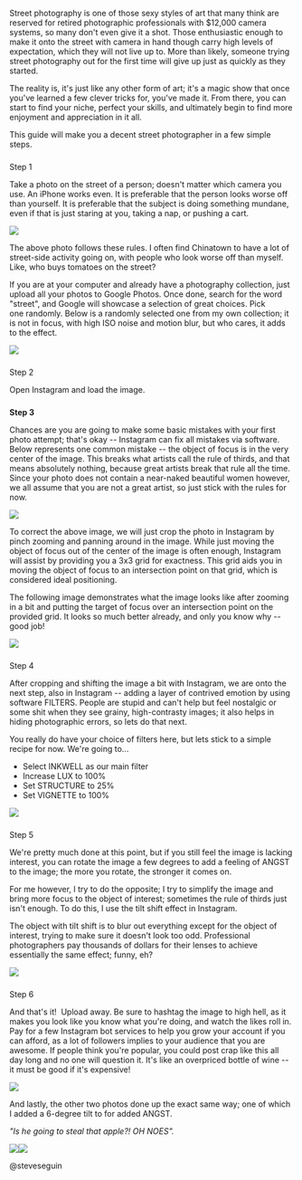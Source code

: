 Street photography is one of those sexy styles of art that many think are reserved for retired photographic professionals with $12,000 camera systems, so many don't even give it a shot. Those enthusiastic enough to make it onto the street with camera in hand though carry high levels of expectation, which they will not live up to. More than likely, someone trying street photography out for the first time will give up just as quickly as they started.  


  

The reality is, it's just like any other form of art; it's a magic show that once you've learned a few clever tricks for, you've made it. From there, you can start to find your niche, perfect your skills, and ultimately begin to find more enjoyment and appreciation in it all.  

  

This guide will make you a decent street photographer in a few simple steps.
### 


### 
Step 1



Take a photo on the street of a person; doesn't matter which camera you use. An iPhone works even. It is preferable that the person looks worse off than yourself. It is preferable that the subject is doing something mundane, even if that is just staring at you, taking a nap, or pushing a cart.

  



[![](http://4.bp.blogspot.com/-wQOJNfeG4Po/VpIr4eb5UvI/AAAAAAAAnUo/v8pttov-WtY/s640/_JON0710.ORF)](http://4.bp.blogspot.com/-wQOJNfeG4Po/VpIr4eb5UvI/AAAAAAAAnUo/v8pttov-WtY/s1600/_JON0710.ORF)
  




  


The above photo follows these rules. I often find Chinatown to have a lot of street-side activity going on, with people who look worse off than myself. Like, who buys tomatoes on the street? 

  


If you are at your computer and already have a photography collection, just upload all your photos to Google Photos. Once done, search for the word "street", and Google will showcase a selection of great choices. Pick one randomly. Below is a randomly selected one from my own collection; it is not in focus, with high ISO noise and motion blur, but who cares, it adds to the effect.  

  



[![](http://2.bp.blogspot.com/-6KlCGgqm4L0/VpIrypolB2I/AAAAAAAAnUg/v5d6xsUZk04/s640/JON30333.ORF)](http://2.bp.blogspot.com/-6KlCGgqm4L0/VpIrypolB2I/AAAAAAAAnUg/v5d6xsUZk04/s1600/JON30333.ORF)
### 




### 
Step 2




Open Instagram and load the image.

  

### 
**Step 3**



Chances are you are going to make some basic mistakes with your first photo attempt; that's okay -- Instagram can fix all mistakes via software. Below represents one common mistake -- the object of focus is in the very center of the image. This breaks what artists call the rule of thirds, and that means absolutely nothing, because great artists break that rule all the time. Since your photo does not contain a near-naked beautiful women however, we all assume that you are not a great artist, so just stick with the rules for now.

  



[![](http://3.bp.blogspot.com/-X8-cxFcG4s8/VpIsOMFoh5I/AAAAAAAAnUw/Jvo2Wk02x3w/s640/_JON0588.ORF)](http://3.bp.blogspot.com/-X8-cxFcG4s8/VpIsOMFoh5I/AAAAAAAAnUw/Jvo2Wk02x3w/s1600/_JON0588.ORF)
  


  


To correct the above image, we will just crop the photo in Instagram by pinch zooming and panning around in the image. While just moving the object of focus out of the center of the image is often enough, Instagram will assist by providing you a 3x3 grid for exactness. This grid aids you in moving the object of focus to an intersection point on that grid, which is considered ideal positioning. 

  


The following image demonstrates what the image looks like after zooming in a bit and putting the target of focus over an intersection point on the provided grid. It looks so much better already, and only you know why -- good job! 

  





[![](http://4.bp.blogspot.com/-Q71luNupMNk/VpIqWWCBFoI/AAAAAAAAnUM/yRZh_gk4J2g/s640/Screenshot_2016-01-10-00-35-49.png)](http://4.bp.blogspot.com/-Q71luNupMNk/VpIqWWCBFoI/AAAAAAAAnUM/yRZh_gk4J2g/s1600/Screenshot_2016-01-10-00-35-49.png)
  

### 
Step 4



After cropping and shifting the image a bit with Instagram, we are onto the next step, also in Instagram -- adding a layer of contrived emotion by using software FILTERS. People are stupid and can't help but feel nostalgic or some shit when they see grainy, high-contrasty images; it also helps in hiding photographic errors, so lets do that next.

  


You really do have your choice of filters here, but lets stick to a simple recipe for now. We're going to... 

* Select INKWELL as our main filter
* Increase LUX to 100%
* Set STRUCTURE to 25%
* Set VIGNETTE to 100%




[![](http://2.bp.blogspot.com/-CGWg8z-nSZ4/VpIqWSqd7GI/AAAAAAAAnUM/GYaw7jSz6sk/s640/Screenshot_2016-01-10-00-47-29.png)](http://2.bp.blogspot.com/-CGWg8z-nSZ4/VpIqWSqd7GI/AAAAAAAAnUM/GYaw7jSz6sk/s1600/Screenshot_2016-01-10-00-47-29.png)
  


### 
Step 5




We're pretty much done at this point, but if you still feel the image is lacking interest, you can rotate the image a few degrees to add a feeling of ANGST to the image; the more you rotate, the stronger it comes on.  

  


For me however, I try to do the opposite; I try to simplify the image and bring more focus to the object of interest; sometimes the rule of thirds just isn't enough. To do this, I use the tilt shift effect in Instagram.

  


The object with tilt shift is to blur out everything except for the object of interest, trying to make sure it doesn't look too odd. Professional photographers pay thousands of dollars for their lenses to achieve essentially the same effect; funny, eh? 


  



[![](http://3.bp.blogspot.com/-C8tz3eoR3L8/VpIqWUpfPGI/AAAAAAAAnUM/YFReyWznL-w/s640/Screenshot_2016-01-10-00-58-12.png)](http://3.bp.blogspot.com/-C8tz3eoR3L8/VpIqWUpfPGI/AAAAAAAAnUM/YFReyWznL-w/s1600/Screenshot_2016-01-10-00-58-12.png)
  


  


### 
Step 6




And that's it!  Upload away. Be sure to hashtag the image to high hell, as it makes you look like you know what you're doing, and watch the likes roll in. Pay for a few Instagram bot services to help you grow your account if you can afford, as a lot of followers implies to your audience that you are awesome. If people think you're popular, you could post crap like this all day long and no one will question it. It's like an overpriced bottle of wine -- it must be good if it's expensive!  

  


[![](http://4.bp.blogspot.com/-u2f6G4WJHh0/VpIqWap-kAI/AAAAAAAAnUM/Mles0Q2z_CE/s1600/Screenshot_2016-01-10-02-17-51.png)](http://4.bp.blogspot.com/-u2f6G4WJHh0/VpIqWap-kAI/AAAAAAAAnUM/Mles0Q2z_CE/s1600/Screenshot_2016-01-10-02-17-51.png)
  


  


  


And lastly, the other two photos done up the exact same way; one of which I added a 6-degree tilt to for added ANGST. 

*"Is he going to steal that apple?! OH NOES".*
  


  



[![](http://2.bp.blogspot.com/-vz90t1hykeU/VpIqWUgtBEI/AAAAAAAAnUM/3DquIzwyAGo/s320/Screenshot_2016-01-10-02-39-17.png)](http://2.bp.blogspot.com/-vz90t1hykeU/VpIqWUgtBEI/AAAAAAAAnUM/3DquIzwyAGo/s1600/Screenshot_2016-01-10-02-39-17.png)[![](http://1.bp.blogspot.com/-D-mhKHE1w_U/VpIqWYGwu_I/AAAAAAAAnUI/oT7k9uXXZfU/s320/Screenshot_2016-01-10-02-49-03.png)](http://1.bp.blogspot.com/-D-mhKHE1w_U/VpIqWYGwu_I/AAAAAAAAnUI/oT7k9uXXZfU/s1600/Screenshot_2016-01-10-02-49-03.png)

  

@steveseguin